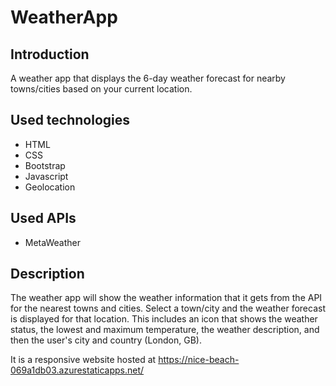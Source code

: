# WeatherApp

## Introduction
A weather app that displays the 6-day weather forecast for nearby towns/cities based on your current location.

## Used technologies
- HTML
- CSS
- Bootstrap
- Javascript
- Geolocation

## Used APIs
- MetaWeather

## Description
The weather app will show the weather information that it gets from the API for the nearest towns and cities.  Select a town/city and the weather forecast is displayed for that location.  This includes an icon that shows the weather status, the lowest and maximum temperature, the weather description, and then the user's city and country (London, GB).

It is a responsive website hosted at https://nice-beach-069a1db03.azurestaticapps.net/


